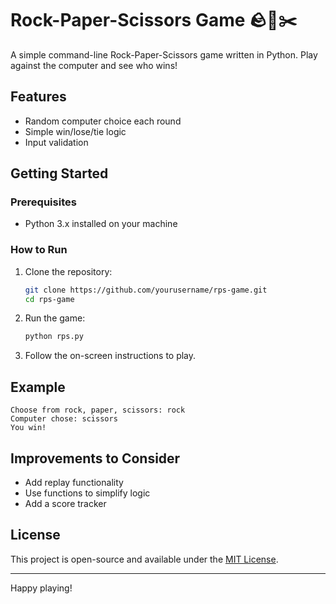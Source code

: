 # Rock-Paper-Scissors Game 🪨📄✂️

A simple command-line Rock-Paper-Scissors game written in Python. Play against the computer and see who wins!

## Features

- Random computer choice each round
- Simple win/lose/tie logic
- Input validation

## Getting Started

### Prerequisites

- Python 3.x installed on your machine

### How to Run

1. Clone the repository:

   ```bash
   git clone https://github.com/yourusername/rps-game.git
   cd rps-game
   ```

2. Run the game:

   ```bash
   python rps.py
   ```

3. Follow the on-screen instructions to play.

## Example

```
Choose from rock, paper, scissors: rock
Computer chose: scissors
You win!
```

## Improvements to Consider

- Add replay functionality
- Use functions to simplify logic
- Add a score tracker

## License

This project is open-source and available under the [MIT License](LICENSE).

---

Happy playing!
